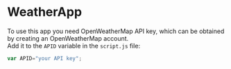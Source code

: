 # WeatherApp
To use this app you need OpenWeatherMap API key, which can be obtained by creating an OpenWeatherMap account.  
Add it to the `APID` variable in the `script.js` file:
````javascript
var APID="your API key";
````
